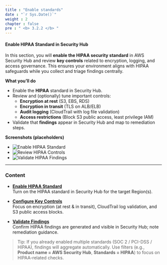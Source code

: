 ```yaml
---
title : "Enable standards"
date : "`r Sys.Date()`"
weight : 2
chapter : false
pre : " <b> 3.2.2 </b> "
---
```


#### Enable HIPAA Standard in Security Hub

In this section, you will **enable the HIPAA security standard** in AWS Security Hub and review **key controls** related to encryption, logging, and access governance. This ensures your environment aligns with HIPAA safeguards while you collect and triage findings centrally.

**What you’ll do**
- Enable the **HIPAA** standard in Security Hub.
- Review and (optionally) tune important controls:
  - **Encryption at rest** (S3, EBS, RDS)
  - **Encryption in transit** (TLS on ALB/ELB)
  - **Audit logging** (CloudTrail with log file validation)
  - **Access restrictions** (Block S3 public access, least privilege IAM)
- Validate that **findings** appear in Security Hub and map to remediation steps.

**Screenshots (placeholders)**
- ![Enable HIPAA Standard](/images/3.2.2-hipaa-enable.png)
- ![Review HIPAA Controls](/images/3.2.2-hipaa-controls.png)
- ![Validate HIPAA Findings](/images/3.2.2-hipaa-findings.png)

---

### Content

- **[Enable HIPAA Standard](./3.2.2.1-enable-hipaa/)**  
  Turn on the HIPAA standard in Security Hub for the target Region(s).

- **[Configure Key Controls](./3.2.2.2-configure-controls/)**  
  Focus on encryption (at rest & in transit), CloudTrail log validation, and S3 public access blocks.

- **[Validate Findings](./3.2.2.3-validate-findings/)**  
  Confirm HIPAA findings are generated and visible in Security Hub; note remediation guidance.

> Tip: If you already enabled multiple standards (SOC 2 / PCI-DSS / HIPAA), findings will aggregate automatically. Use filters (e.g., **Product name = AWS Security Hub**, **Standards = HIPAA**) to focus on HIPAA-related checks.


